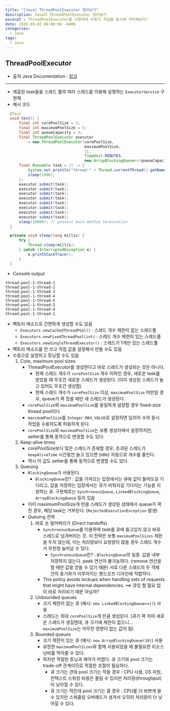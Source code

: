 ```yaml
---
title: "[Java] ThreadPoolExecutor 알아보기"
description: Java의 ThreadPoolExecutor 알아보기
excerpt : ThreadPoolExecutor를 사용하여 비동기 작업을 동시에 처리해보자!
date: 2020-03-02 00:00:00 -0400
categories:
  - Java
tags:
  - Java
---
```


## ThreadPoolExecutor

- 출처 Java Documentation : [링크](https://docs.oracle.com/javase/7/docs/api/java/util/concurrent/ThreadPoolExecutor.html)

-----

- 제출된 task들을 스레드 풀의 여러 스레드를 이용해 실행하는 `ExecutorService` 구현체
- 예시 코드
```java
  @Test
  void test() {
      final int corePoolSize = 3;
      final int maximumPoolSize = 5;
      final int queueCapacity = 3;
      final ThreadPoolExecutor executor
          = new ThreadPoolExecutor(corePoolSize,
                                   maximumPoolSize,
                                   1L,
                                   TimeUnit.MINUTES,
                                   new ArrayBlockingQueue<>(queueCapacity));
      final Runnable task = () -> {
          System.out.println("thread:" + Thread.currentThread().getName());
          sleep(1000);
      };
      executor.submit(task);
      executor.submit(task);
      executor.submit(task);
      executor.submit(task);
      executor.submit(task);
      executor.submit(task);
      executor.submit(task);
      executor.submit(task);
      sleep(10000); // prevent main method termination
  }

  private void sleep(long millis) {
      try {
          Thread.sleep(millis);
      } catch (InterruptedException e) {
          e.printStackTrace();
      }
  }
```
- Console output
```text
thread:pool-1-thread-1
thread:pool-1-thread-2
thread:pool-1-thread-3
thread:pool-1-thread-4
thread:pool-1-thread-5
thread:pool-1-thread-5
thread:pool-1-thread-4
thread:pool-1-thread-1
```
- 팩토리 메소드로 간편하게 생성할 수도 있음
    - `Executors.newCachedThreadPool()` : 스레드 개수 제한이 없는 스레드풀
    - `Executors.newFixedThreadPool(int)` : 스레드 개수 제한이 있는 스레드풀
    - `Executors.newSingleThreadExecutor()` : 스레드가 1개만 있는 스레드풀
- 팩토리 메소드를 안 쓰고 직접 값을 설정해서 만들 수도 있음
- 수동으로 설정하고 튜닝할 수도 있음
    1. Core, maximum pool sizes
        - ThreadPoolExecutor를 생성한다고 바로 스레드가 생성되는 것은 아니다.
            - 현재 스레드 개수가 `corePoolSize` 개수 이하인 경우, 새로운 task를 받았을 때 무조건 새로운 스레드가 생성된다. (이미 생성된 스레드가 놀고 있어도 무조건 생성함)
            - 현재 스레드 개수가 `corePoolSize` 이상, `maximumPoolSize` 미만일 경우, queue가 꽉 찼을 때만 새 스레드가 생성된다.
        - `corePoolSize`와 `maximumPoolSize`를 동일하게 설정할 경우 fixed-size thread pool이다.
        - `maximumPoolSize`를 `Integer.MAX_VALUE`로 설정하면 임의의 수의 동시 작업을 수용하도록 허용하게 된다.
        - `corePoolSize`와 `maximumPoolSize`는 보통 생성자에서 설정하지만, setter를 통해 동적으로 변경할 수도 있다.
    2. Keep-alive times
        - corePoolSize보다 많은 스레드가 존재할 경우, 초과된 스레드가 `keepAliveTime` 시간동안 놀고 있으면 (idle) 자동으로 개수를 줄인다.
        - 역시 이 값도 setter를 통해 동적으로 변경할 수도 있다.
    3. Queuing
        - `BlockingQueue`가 사용된다.
            - `BlockingQueue`란? : 값을 가져오는 입장에서는 큐에 값이 들어오길 기다리고, 값을 저장하는 입장에서는 큐가 비워지길 기다리는 기능을 지원하는 큐. 구현체로는 `SynchronousQueue`, `LinkedBlockingQueue`, `ArrayBlockingQueue` 등이 있음
        - 이미 maximumPoolSize개 만큼 스레드가 생성된 상태에서 queue가 꽉 찬 경우, 해당 task는 거부된다. (`RejectedExecutionException` 발생)
        - Queuing 전략
            1. 바로 손 털어버리기 (Direct handoffs)
                - `SynchronousQueue`를 이용하여 task를 큐에 들고있지 않고 바로 스레드로 넘겨버리는 것. 이 전략은 보통 `maximumPoolSizes` 제한을 두지 않는데, 이는 처리량보다 요청량이 많을 경우 스레드 개수가 무한정 늘어날 수 있다.
                    - `SynchronousQueue`란? : `BlockingQueue`의 일종. 값을 내부 저장하지 않는다. peek 연산이 불가능하다. (remove 연산을 할 때만 값을 얻을 수 있기 때문) 서로 다른 스레드의 두 객체 간의 동기화가 이루어지는 핸드오프 디자인에 적합하다.
                - This policy avoids lockups when handling sets of requests that might have internal dependencies. ==> 큐잉 할 필요 없이 바로 처리되기 때문 아닐까?
            2. Unbounded queues 
                - 크기 제한이 없는 큐 (예시: `new LinkedBlockingQueue<>()`) 사용
                - 스레드는 최대 `corePoolSize`개 만큼 생성된다. (큐가 꽉 차야 새로운 스레드가 생길텐데, 큐 크기에 제한이 없으니… `maximumPoolSize`는 아무런 영향이 없는 값이 됨)
            3. Bounded queues
                - 크기 제한이 있는 큐 (예시: `new ArrayBlockingQueue(10)`) 사용
                - 유한한 `maximumPoolSizes`와 함께 사용되었을 때 불필요한 리소스 낭비를 막아줄 수 있다.
                - 하지만 적절한 튜닝과 제어가 어렵다. 큐 크기와 pool 크기는 trade-off 관계이므로 적절한 조절이 필요하다.
                    - 큐 크기는 큰데 pool 크기는 작을 경우 : CPU 사용, OS 자원, 컨텍스트 스위칭 비용은 줄일 수 있지만 처리량(throughput)이 낮아질 수 있다.
                    - 큐 크기는 작은데 pool 크기는 클 경우 : CPU를 더 바쁘게 쓸 수 있지만 스케줄링 오버헤드가 생겨서 오히려 처리량이 더 낮아질 수 있다.